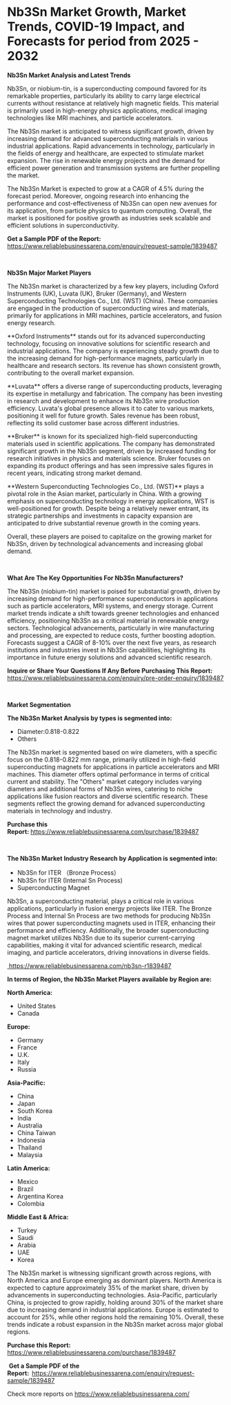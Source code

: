 <p><h1>Nb3Sn Market Growth, Market Trends, COVID-19 Impact, and Forecasts for period from 2025 - 2032</h1></p><p><strong>Nb3Sn Market Analysis and Latest Trends</strong></p>
<p><p>Nb3Sn, or niobium-tin, is a superconducting compound favored for its remarkable properties, particularly its ability to carry large electrical currents without resistance at relatively high magnetic fields. This material is primarily used in high-energy physics applications, medical imaging technologies like MRI machines, and particle accelerators. </p><p>The Nb3Sn market is anticipated to witness significant growth, driven by increasing demand for advanced superconducting materials in various industrial applications. Rapid advancements in technology, particularly in the fields of energy and healthcare, are expected to stimulate market expansion. The rise in renewable energy projects and the demand for efficient power generation and transmission systems are further propelling the market.</p><p>The Nb3Sn Market is expected to grow at a CAGR of 4.5% during the forecast period. Moreover, ongoing research into enhancing the performance and cost-effectiveness of Nb3Sn can open new avenues for its application, from particle physics to quantum computing. Overall, the market is positioned for positive growth as industries seek scalable and efficient solutions in superconductivity.</p></p>
<p><strong>Get a Sample PDF of the Report:&nbsp;</strong> <a href="https://www.reliablebusinessarena.com/enquiry/request-sample/1839487?utm_campaign=3346&utm_medium=2&utm_source=Github&utm_content=ia&utm_term=01042025&utm_id=nb3sn">https://www.reliablebusinessarena.com/enquiry/request-sample/1839487</a></p>
<p>&nbsp;</p>
<p><strong>Nb3Sn Major Market Players</strong></p>
<p><p>The Nb3Sn market is characterized by a few key players, including Oxford Instruments (UK), Luvata (UK), Bruker (Germany), and Western Superconducting Technologies Co., Ltd. (WST) (China). These companies are engaged in the production of superconducting wires and materials, primarily for applications in MRI machines, particle accelerators, and fusion energy research.</p><p>**Oxford Instruments** stands out for its advanced superconducting technology, focusing on innovative solutions for scientific research and industrial applications. The company is experiencing steady growth due to the increasing demand for high-performance magnets, particularly in healthcare and research sectors. Its revenue has shown consistent growth, contributing to the overall market expansion.</p><p>**Luvata** offers a diverse range of superconducting products, leveraging its expertise in metallurgy and fabrication. The company has been investing in research and development to enhance its Nb3Sn wire production efficiency. Luvata's global presence allows it to cater to various markets, positioning it well for future growth. Sales revenue has been robust, reflecting its solid customer base across different industries.</p><p>**Bruker** is known for its specialized high-field superconducting materials used in scientific applications. The company has demonstrated significant growth in the Nb3Sn segment, driven by increased funding for research initiatives in physics and materials science. Bruker focuses on expanding its product offerings and has seen impressive sales figures in recent years, indicating strong market demand.</p><p>**Western Superconducting Technologies Co., Ltd. (WST)** plays a pivotal role in the Asian market, particularly in China. With a growing emphasis on superconducting technology in energy applications, WST is well-positioned for growth. Despite being a relatively newer entrant, its strategic partnerships and investments in capacity expansion are anticipated to drive substantial revenue growth in the coming years.</p><p>Overall, these players are poised to capitalize on the growing market for Nb3Sn, driven by technological advancements and increasing global demand.</p></p>
<p>&nbsp;</p>
<p><strong>What Are The Key Opportunities For Nb3Sn Manufacturers?</strong></p>
<p><p>The Nb3Sn (niobium-tin) market is poised for substantial growth, driven by increasing demand for high-performance superconductors in applications such as particle accelerators, MRI systems, and energy storage. Current market trends indicate a shift towards greener technologies and enhanced efficiency, positioning Nb3Sn as a critical material in renewable energy sectors. Technological advancements, particularly in wire manufacturing and processing, are expected to reduce costs, further boosting adoption. Forecasts suggest a CAGR of 8-10% over the next five years, as research institutions and industries invest in Nb3Sn capabilities, highlighting its importance in future energy solutions and advanced scientific research.</p></p>
<p><strong>Inquire or Share Your Questions If Any Before Purchasing This Report:</strong> <a href="https://www.reliablebusinessarena.com/enquiry/pre-order-enquiry/1839487?utm_campaign=3346&utm_medium=2&utm_source=Github&utm_content=ia&utm_term=01042025&utm_id=nb3sn">https://www.reliablebusinessarena.com/enquiry/pre-order-enquiry/1839487</a></p>
<p>&nbsp;</p>
<p><strong>Market Segmentation</strong></p>
<p><strong>The Nb3Sn Market Analysis by types is segmented into:</strong></p>
<p><ul><li>Diameter:0.818-0.822</li><li>Others</li></ul></p>
<p><p>The Nb3Sn market is segmented based on wire diameters, with a specific focus on the 0.818-0.822 mm range, primarily utilized in high-field superconducting magnets for applications in particle accelerators and MRI machines. This diameter offers optimal performance in terms of critical current and stability. The "Others" market category includes varying diameters and additional forms of Nb3Sn wires, catering to niche applications like fusion reactors and diverse scientific research. These segments reflect the growing demand for advanced superconducting materials in technology and industry.</p></p>
<p><strong>Purchase this Report:&nbsp;</strong><a href="https://www.reliablebusinessarena.com/purchase/1839487?utm_campaign=3346&utm_medium=2&utm_source=Github&utm_content=ia&utm_term=01042025&utm_id=nb3sn">https://www.reliablebusinessarena.com/purchase/1839487</a></p>
<p>&nbsp;</p>
<p><strong>The Nb3Sn Market Industry Research by Application is segmented into:</strong></p>
<p><ul><li>Nb3Sn for ITER （Bronze Process）</li><li>Nb3Sn for ITER (Internal Sn Process)</li><li>Superconducting Magnet</li></ul></p>
<p><p>Nb3Sn, a superconducting material, plays a critical role in various applications, particularly in fusion energy projects like ITER. The Bronze Process and Internal Sn Process are two methods for producing Nb3Sn wires that power superconducting magnets used in ITER, enhancing their performance and efficiency. Additionally, the broader superconducting magnet market utilizes Nb3Sn due to its superior current-carrying capabilities, making it vital for advanced scientific research, medical imaging, and particle accelerators, driving innovations in diverse fields.</p></p>
<p><a href="https://www.reliablebusinessarena.com/nb3sn-r1839487?utm_campaign=3346&utm_medium=2&utm_source=Github&utm_content=ia&utm_term=01042025&utm_id=nb3sn">&nbsp;https://www.reliablebusinessarena.com/nb3sn-r1839487</a></p>
<p><strong>In terms of Region, the Nb3Sn Market Players available by Region are:</strong></p>
<p>
    <p> <strong> North America: </strong>
        <ul>
            <li>United States</li>
            <li>Canada</li>
        </ul>
        </p> 
    <p> <strong> Europe: </strong>
        <ul>
            <li>Germany</li>
            <li>France</li>
            <li>U.K.</li>
            <li>Italy</li>
            <li>Russia</li>
        </ul>
        </p> 
    <p> <strong> Asia-Pacific: </strong>
        <ul>
            <li>China</li>
            <li>Japan</li>
            <li>South Korea</li>
            <li>India</li>
            <li>Australia</li>
            <li>China Taiwan</li>
            <li>Indonesia</li>
            <li>Thailand</li>
            <li>Malaysia</li>
        </ul>
        </p> 
    <p> <strong> Latin America: </strong>
        <ul>
            <li>Mexico</li>
            <li>Brazil</li>
            <li>Argentina Korea</li>
            <li>Colombia</li>
        </ul>
        </p> 
    <p> <strong> Middle East & Africa: </strong>
        <ul>
            <li>Turkey</li>
            <li>Saudi</li>
            <li>Arabia</li>
            <li>UAE</li>
            <li>Korea</li>
        </ul>
    </p>
    </p>
<p><p>The Nb3Sn market is witnessing significant growth across regions, with North America and Europe emerging as dominant players. North America is expected to capture approximately 35% of the market share, driven by advancements in superconducting technologies. Asia-Pacific, particularly China, is projected to grow rapidly, holding around 30% of the market share due to increasing demand in industrial applications. Europe is estimated to account for 25%, while other regions hold the remaining 10%. Overall, these trends indicate a robust expansion in the Nb3Sn market across major global regions.</p></p>
<p><strong>Purchase this Report: </strong><a href="https://www.reliablebusinessarena.com/purchase/1839487?utm_campaign=3346&utm_medium=2&utm_source=Github&utm_content=ia&utm_term=01042025&utm_id=nb3sn">https://www.reliablebusinessarena.com/purchase/1839487</a></p>
<p>&nbsp;<strong>Get a Sample PDF of the Report:&nbsp;&nbsp;</strong><a href="https://www.reliablebusinessarena.com/enquiry/request-sample/1839487?utm_campaign=3346&utm_medium=2&utm_source=Github&utm_content=ia&utm_term=01042025&utm_id=nb3sn">https://www.reliablebusinessarena.com/enquiry/request-sample/1839487</a></p>
<p><strong></strong></p>
<p>Check more reports on <a href="https://www.reliablebusinessarena.com/?utm_campaign=3346&utm_medium=2&utm_source=Github&utm_content=ia&utm_term=01042025&utm_id=nb3sn">https://www.reliablebusinessarena.com/</a></p>